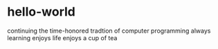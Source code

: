 # hello-world
continuing the time-honored tradtion of computer programming
always learning
enjoys life 
enjoys a cup of tea
